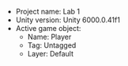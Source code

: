 <!-- UNITY CODE ASSIST INSTRUCTIONS START -->
- Project name: Lab 1
- Unity version: Unity 6000.0.41f1
- Active game object:
  - Name: Player
  - Tag: Untagged
  - Layer: Default
<!-- UNITY CODE ASSIST INSTRUCTIONS END -->